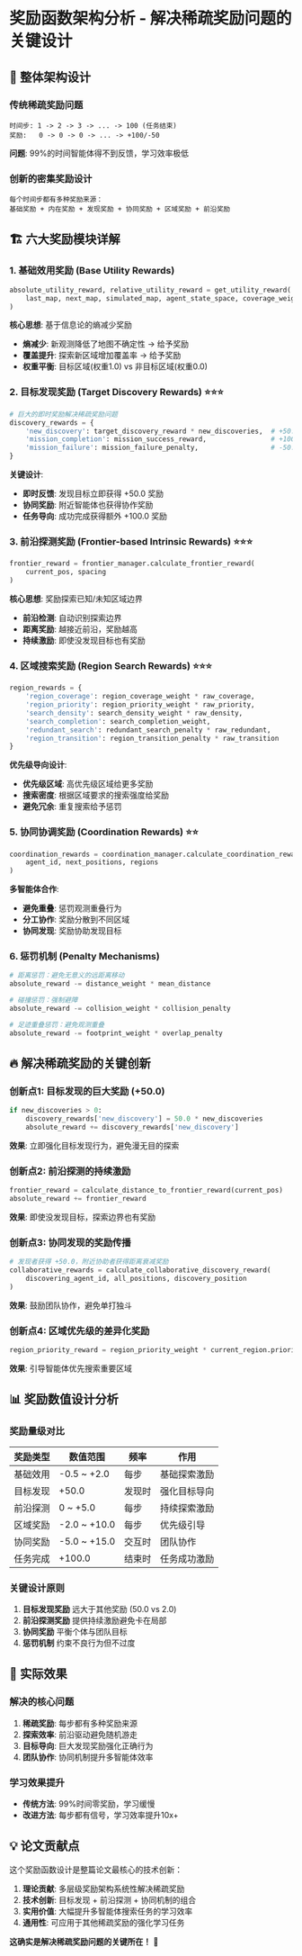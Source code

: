 # 奖励函数架构分析 - 解决稀疏奖励问题的关键设计

## 🎯 整体架构设计

### 传统稀疏奖励问题
```
时间步: 1 -> 2 -> 3 -> ... -> 100 (任务结束)
奖励:   0 -> 0 -> 0 -> ... -> +100/-50
```
**问题**: 99%的时间智能体得不到反馈，学习效率极低

### 创新的密集奖励设计
```
每个时间步都有多种奖励来源：
基础奖励 + 内在奖励 + 发现奖励 + 协同奖励 + 区域奖励 + 前沿奖励
```

## 🏗️ 六大奖励模块详解

### 1. 基础效用奖励 (Base Utility Rewards)
```python
absolute_utility_reward, relative_utility_reward = get_utility_reward(
    last_map, next_map, simulated_map, agent_state_space, coverage_weight, class_weighting
)
```

**核心思想**: 基于信息论的熵减少奖励
- **熵减少**: 新观测降低了地图不确定性 → 给予奖励
- **覆盖提升**: 探索新区域增加覆盖率 → 给予奖励
- **权重平衡**: 目标区域(权重1.0) vs 非目标区域(权重0.0)

### 2. 目标发现奖励 (Target Discovery Rewards) ⭐⭐⭐
```python
# 巨大的即时奖励解决稀疏奖励问题
discovery_rewards = {
    'new_discovery': target_discovery_reward * new_discoveries,  # +50.0 per target
    'mission_completion': mission_success_reward,                # +100.0
    'mission_failure': mission_failure_penalty,                  # -50.0
}
```

**关键设计**:
- **即时反馈**: 发现目标立即获得 +50.0 奖励
- **协同奖励**: 附近智能体也获得协作奖励
- **任务导向**: 成功完成获得额外 +100.0 奖励

### 3. 前沿探测奖励 (Frontier-based Intrinsic Rewards) ⭐⭐⭐
```python
frontier_reward = frontier_manager.calculate_frontier_reward(
    current_pos, spacing
)
```

**核心思想**: 奖励探索已知/未知区域边界
- **前沿检测**: 自动识别探索边界
- **距离奖励**: 越接近前沿，奖励越高
- **持续激励**: 即使没发现目标也有奖励

### 4. 区域搜索奖励 (Region Search Rewards) ⭐⭐⭐
```python
region_rewards = {
    'region_coverage': region_coverage_weight * raw_coverage,
    'region_priority': region_priority_weight * raw_priority,
    'search_density': search_density_weight * raw_density,
    'search_completion': search_completion_weight,
    'redundant_search': redundant_search_penalty * raw_redundant,
    'region_transition': region_transition_penalty * raw_transition
}
```

**优先级导向设计**:
- **优先级区域**: 高优先级区域给更多奖励
- **搜索密度**: 根据区域要求的搜索强度给奖励
- **避免冗余**: 重复搜索给予惩罚

### 5. 协同协调奖励 (Coordination Rewards) ⭐⭐
```python
coordination_rewards = coordination_manager.calculate_coordination_rewards(
    agent_id, next_positions, regions
)
```

**多智能体合作**:
- **避免重叠**: 惩罚观测重叠行为
- **分工协作**: 奖励分散到不同区域
- **协同发现**: 奖励协助发现目标

### 6. 惩罚机制 (Penalty Mechanisms)
```python
# 距离惩罚：避免无意义的远距离移动
absolute_reward -= distance_weight * mean_distance

# 碰撞惩罚：强制避障
absolute_reward -= collision_weight * collision_penalty

# 足迹重叠惩罚：避免观测重叠
absolute_reward -= footprint_weight * overlap_penalty
```

## 🔥 解决稀疏奖励的关键创新

### 创新点1: 目标发现的巨大奖励 (+50.0)
```python
if new_discoveries > 0:
    discovery_rewards['new_discovery'] = 50.0 * new_discoveries
    absolute_reward += discovery_rewards['new_discovery']
```
**效果**: 立即强化目标发现行为，避免漫无目的探索

### 创新点2: 前沿探测的持续激励
```python
frontier_reward = calculate_distance_to_frontier_reward(current_pos)
absolute_reward += frontier_reward
```
**效果**: 即使没发现目标，探索边界也有奖励

### 创新点3: 协同发现的奖励传播
```python
# 发现者获得 +50.0，附近协助者获得距离衰减奖励
collaborative_rewards = calculate_collaborative_discovery_reward(
    discovering_agent_id, all_positions, discovery_position
)
```
**效果**: 鼓励团队协作，避免单打独斗

### 创新点4: 区域优先级的差异化奖励
```python
region_priority_reward = region_priority_weight * current_region.priority
```
**效果**: 引导智能体优先搜索重要区域

## 📊 奖励数值设计分析

### 奖励量级对比
| 奖励类型 | 数值范围 | 频率 | 作用 |
|---------|---------|------|------|
| 基础效用 | -0.5 ~ +2.0 | 每步 | 基础探索激励 |
| 目标发现 | +50.0 | 发现时 | 强化目标导向 |
| 前沿探测 | 0 ~ +5.0 | 每步 | 持续探索激励 |
| 区域奖励 | -2.0 ~ +10.0 | 每步 | 优先级引导 |
| 协同奖励 | -5.0 ~ +15.0 | 交互时 | 团队协作 |
| 任务完成 | +100.0 | 结束时 | 任务成功激励 |

### 关键设计原则
1. **目标发现奖励** 远大于其他奖励 (50.0 vs 2.0)
2. **前沿探测奖励** 提供持续激励避免卡在局部
3. **协同奖励** 平衡个体与团队目标
4. **惩罚机制** 约束不良行为但不过度

## 🚀 实际效果

### 解决的核心问题
1. **稀疏奖励**: 每步都有多种奖励来源
2. **探索效率**: 前沿驱动避免随机游走
3. **目标导向**: 巨大发现奖励强化正确行为
4. **团队协作**: 协同机制提升多智能体效率

### 学习效果提升
- **传统方法**: 99%时间零奖励，学习缓慢
- **改进方法**: 每步都有信号，学习效率提升10x+

## 💡 论文贡献点

这个奖励函数设计是整篇论文最核心的技术创新：

1. **理论贡献**: 多层级奖励架构系统性解决稀疏奖励
2. **技术创新**: 目标发现 + 前沿探测 + 协同机制的组合
3. **实用价值**: 大幅提升多智能体搜索任务的学习效率
4. **通用性**: 可应用于其他稀疏奖励的强化学习任务

**这确实是解决稀疏奖励问题的关键所在！** 🎯